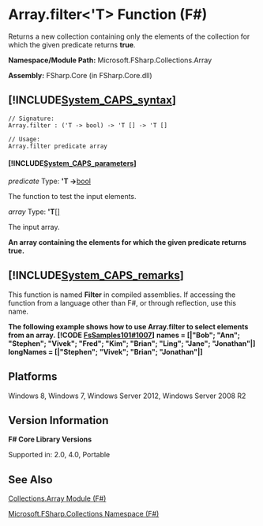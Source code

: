 # Array.filter<'T> Function (F#)

Returns a new collection containing only the elements of the collection for which the given predicate returns **true**.

**Namespace/Module Path:** Microsoft.FSharp.Collections.Array

**Assembly:** FSharp.Core (in FSharp.Core.dll)


## [!INCLUDE[System_CAPS_syntax](//System/Token/System_CAPS_syntax_md.md)]

```
// Signature:
Array.filter : ('T -> bool) -> 'T [] -> 'T []

// Usage:
Array.filter predicate array
```

#### [!INCLUDE[System_CAPS_parameters](//System/Token/System_CAPS_parameters_md.md)]
*predicate*
Type: **'T -&gt;**[bool](http://msdn.microsoft.com/en-us/library/89c0cf9c-49ce-4207-a3be-555851a67dd5)


The function to test the input elements.


*array*
Type: **'T**[[]](http://msdn.microsoft.com/en-us/library/def20292-9aae-4596-9275-b94e594f8493)


The input array.



**An array containing the elements for which the given predicate returns true.**
## [!INCLUDE[System_CAPS_remarks](//System/Token/System_CAPS_remarks_md.md)]
This function is named **Filter** in compiled assemblies. If accessing the function from a language other than F#, or through reflection, use this name.

**The following example shows how to use Array.filter to select elements from an array.**
**[!CODE [FsSamples101#1007](../CodeSnippet/VS_Snippets_Fsharp/fssamples101/FSharp/fs/beginners.fs#1007)]**
**names = [|"Bob"; "Ann"; "Stephen"; "Vivek"; "Fred"; "Kim"; "Brian"; "Ling"; "Jane"; "Jonathan"|]**
**longNames = [|"Stephen"; "Vivek"; "Brian"; "Jonathan"|]**
## Platforms
Windows 8, Windows 7, Windows Server 2012, Windows Server 2008 R2


## Version Information
**F# Core Library Versions**

Supported in: 2.0, 4.0, Portable




## See Also
[Collections.Array Module &#40;F&#35;&#41;](Collections.Array+Module+28%F%2329%.md)

[Microsoft.FSharp.Collections Namespace &#40;F&#35;&#41;](Microsoft.FSharp.Collections+Namespace+28%F%2329%.md)

